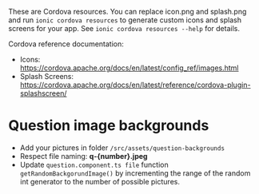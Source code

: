 These are Cordova resources. You can replace icon.png and splash.png and run
`ionic cordova resources` to generate custom icons and splash screens for your
app. See `ionic cordova resources --help` for details.

Cordova reference documentation:

- Icons: https://cordova.apache.org/docs/en/latest/config_ref/images.html
- Splash Screens: https://cordova.apache.org/docs/en/latest/reference/cordova-plugin-splashscreen/

# Question image backgrounds
- Add your pictures in folder `/src/assets/question-backgrounds`
- Respect file naming: **q-{number}.jpeg**
- Update `question.component.ts file` function `getRandomBackgorundImage()` by incrementing the range of the random int generator to the number of possible pictures.